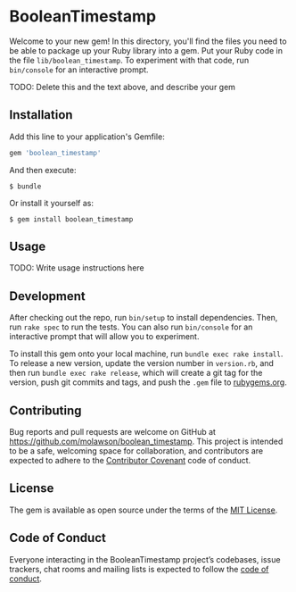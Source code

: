 # BooleanTimestamp

Welcome to your new gem! In this directory, you'll find the files you need to be able to package up your Ruby library into a gem. Put your Ruby code in the file `lib/boolean_timestamp`. To experiment with that code, run `bin/console` for an interactive prompt.

TODO: Delete this and the text above, and describe your gem

## Installation

Add this line to your application's Gemfile:

```ruby
gem 'boolean_timestamp'
```

And then execute:

    $ bundle

Or install it yourself as:

    $ gem install boolean_timestamp

## Usage

TODO: Write usage instructions here

## Development

After checking out the repo, run `bin/setup` to install dependencies. Then, run `rake spec` to run the tests. You can also run `bin/console` for an interactive prompt that will allow you to experiment.

To install this gem onto your local machine, run `bundle exec rake install`. To release a new version, update the version number in `version.rb`, and then run `bundle exec rake release`, which will create a git tag for the version, push git commits and tags, and push the `.gem` file to [rubygems.org](https://rubygems.org).

## Contributing

Bug reports and pull requests are welcome on GitHub at https://github.com/molawson/boolean_timestamp. This project is intended to be a safe, welcoming space for collaboration, and contributors are expected to adhere to the [Contributor Covenant](http://contributor-covenant.org) code of conduct.

## License

The gem is available as open source under the terms of the [MIT License](https://opensource.org/licenses/MIT).

## Code of Conduct

Everyone interacting in the BooleanTimestamp project’s codebases, issue trackers, chat rooms and mailing lists is expected to follow the [code of conduct](https://github.com/molawson/boolean_timestamp/blob/master/CODE_OF_CONDUCT.md).
